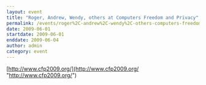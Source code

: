 ```yaml
---
layout: event
title: "Roger, Andrew, Wendy, others at Computers Freedom and Privacy"
permalink: /events/roger%2C-andrew%2C-wendy%2C-others-computers-freedom-and-privacy
date: 2009-06-01
startdate: 2009-06-01
enddate: 2009-06-04
author: admin
category: event
---
```


[http://www.cfp2009.org/](http://www.cfp2009.org/ "http://www.cfp2009.org/")

